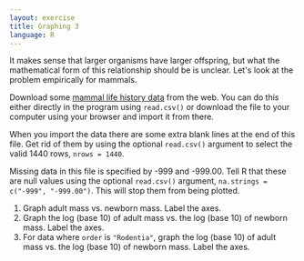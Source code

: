 ```yaml
---
layout: exercise
title: Graphing 3
language: R
---
```


It makes sense that larger organisms have larger offspring, but what the
mathematical form of this relationship should be is unclear. Let's
look at the problem empirically for mammals.

Download some
[mammal life history data](http://esapubs.org/archive/ecol/E084/093/Mammal_lifehistories_v2.txt) from the web. 
You can do this either directly in the program using `read.csv()` or download 
the file to your computer using your browser and import it from there.

When you import the data there are some extra blank lines at
the end of this file. Get rid of them by using the optional `read.csv()`
argument to select the valid 1440 rows, `nrows = 1440`.

Missing data in this file is specified by -999 and -999.00. Tell R that
these are null values using the optional `read.csv()` argument,
`na.strings = c("-999", "-999.00")`. This will stop them from being plotted.

1. Graph adult mass vs. newborn mass. Label the axes.
2. Graph the log (base 10) of adult mass vs. the log (base 10) of
   newborn mass. Label the axes.
3. For data where `order` is `"Rodentia"`, graph the log (base 10) of adult mass
   vs. the log (base 10) of newborn mass. Label the axes.
